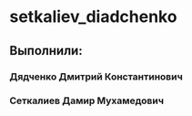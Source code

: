 # setkaliev_diadchenko
## Выполнили:
### Дядченко Дмитрий Константинович
### Сеткалиев Дамир Мухамедович
